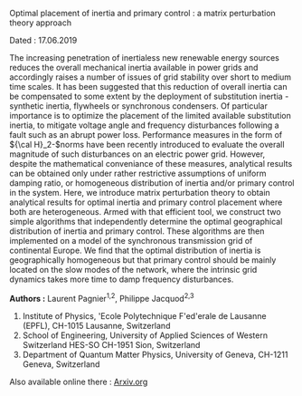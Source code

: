 Optimal placement of inertia and primary control : a matrix perturbation theory approach

Dated : 17.06.2019

The increasing penetration of inertialess new renewable energy sources reduces the overall mechanical inertia available in power grids and accordingly raises a number of issues of  grid stability over short to medium time scales. It has been suggested that this reduction of overall inertia can be compensated to some extent by the deployment of substitution inertia - synthetic inertia, flywheels or synchronous condensers. Of particular importance is to optimize the placement of the limited available substitution inertia, to mitigate voltage angle and frequency disturbances following a fault such as an abrupt power loss. Performance measures in the form of ${\cal H}_2-$norms have been recently introduced to evaluate the overall magnitude of such disturbances on an electric power grid. However, despite the mathematical conveniance of these measures, analytical results can be obtained only under rather restrictive assumptions of uniform damping ratio, or homogeneous distribution of inertia and/or primary control in the 
system. Here, we introduce matrix perturbation theory  to obtain analytical results for optimal inertia and primary control placement where both are heterogeneous. Armed with that efficient tool, we construct two simple algorithms that independently determine the optimal geographical 
distribution of inertia and primary control. These algorithms are then implemented on a model of the synchronous transmission grid of continental Europe. We find that the optimal distribution of inertia is geographically homogeneous but that primary control should be mainly located on the slow modes of the network, where the intrinsic grid dynamics takes more time to damp frequency disturbances. 

**Authors :** Laurent Pagnier<sup>1,2</sup>, Philippe Jacquod<sup>2,3</sup>

1) Institute of Physics, \'Ecole Polytechnique F\'ed\'erale de Lausanne (EPFL), CH-1015 Lausanne, Switzerland
2) School of Engineering, University of Applied Sciences of Western Switzerland HES-SO CH-1951 Sion, Switzerland
3) Department of Quantum Matter Physics, University of Geneva, CH-1211 Geneva, Switzerland

Also available online there : [Arxiv.org](https://arxiv.org/abs/1906.06922)



<!-- keywords: network_stability, -->

<!-- link: -->